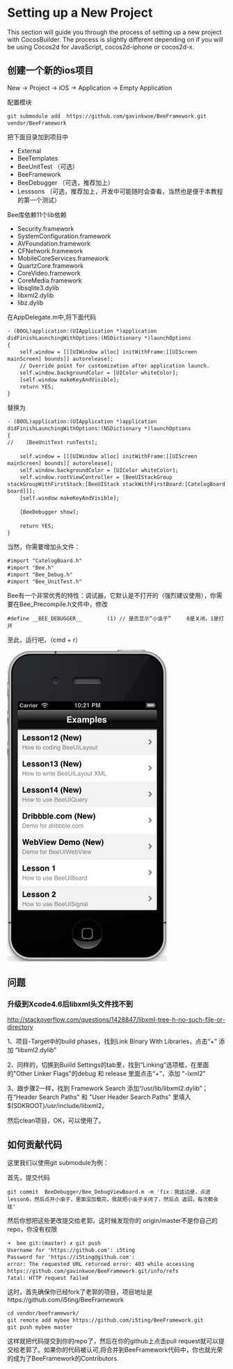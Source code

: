 # Setting up a New Project
This section will guide you through the process of setting up a new project with CocosBuilder. The process is slightly different depending on if you will be using Cocos2d for JavaScript, cocos2d-iphone or cocos2d-x.

## 创建一个新的ios项目

New -> Project -> iOS -> Application -> Empty Application

配置模块

	git submodule add  https://github.com/gavinkwoe/BeeFramework.git vendor/BeeFramework
	

把下面目录加到项目中

- External
- BeeTemplates
- BeeUnitTest （可选）
- BeeFramework
- BeeDebugger （可选，推荐加上）
- Lesssons （可选，推荐加上，开发中可能随时会查看，当然也是便于本教程的第一个测试）

Bee库依赖11个lib依赖

- Security.framework
- SystemConfiguration.framework
- AVFoundation.framework
- CFNetwork.framework
- MobileCoreServices.framework
- QuartzCore.framework
- CoreVideo.framework
- CoreMedia.framework
- libsqlite3.dylib
- libxml2.dylib
- libz.dylib


在AppDelegate.m中,将下面代码

	- (BOOL)application:(UIApplication *)application didFinishLaunchingWithOptions:(NSDictionary *)launchOptions
	{
	    self.window = [[[UIWindow alloc] initWithFrame:[[UIScreen mainScreen] bounds]] autorelease];
	    // Override point for customization after application launch.
	    self.window.backgroundColor = [UIColor whiteColor];
	    [self.window makeKeyAndVisible];
		return YES;
	}

替换为

	- (BOOL)application:(UIApplication *)application didFinishLaunchingWithOptions:(NSDictionary *)launchOptions
	{
	//    [BeeUnitTest runTests];
    
	    self.window = [[[UIWindow alloc] initWithFrame:[[UIScreen mainScreen] bounds]] autorelease];
	    self.window.backgroundColor = [UIColor whiteColor];
		self.window.rootViewController = [BeeUIStackGroup stackGroupWithFirstStack:[BeeUIStack stackWithFirstBoard:[CatelogBoard board]]];
	    [self.window makeKeyAndVisible];
	
		[BeeDebugger show];
    
	    return YES;
	}

当然，你需要增加头文件：

	#import "CatelogBoard.h"
	#import "Bee.h"
	#import "Bee_Debug.h"
	#import "Bee_UnitTest.h"
	
	
Bee有一个非常优秀的特性：调试器，它默认是不打开的（强烈建议使用），你需要在Bee_Precompile.h文件中，修改

	#define __BEE_DEBUGGER__		(1)	// 是否显示“小虫子”     0是关闭，1是打开
	

至此，运行吧，（cmd + r）

![image](2-1.png?raw=true)

## 问题

### 升级到Xcode4.6后libxml头文件找不到

http://stackoverflow.com/questions/1428847/libxml-tree-h-no-such-file-or-directory

1、项目-Target中的build phases，找到Link Binary With Libraries，点击“+” 添加 “libxml2.dylib”

2、同样的，切换到Buiild Settings的tab里，找到“Linking”选项框，在里面的"Other Linker Flags"的debug 和 release 里面点击“+”，添加 "-lxml2"

3、跟步骤2一样，找到 Framework Search 添加“/usr/lib/libxml2.dylib”； 在“Header Search Paths" 和 "User Header Search Paths” 里填入$(SDKROOT)/usr/include/libxml2。

然后clean项目，OK，可以使用了。


## 如何贡献代码

这里我们以使用git submodule为例：

首先，提交代码

	git commit  BeeDebugger/Bee_DebugViewBoard.m -m 'fix：我这边是，点进lesson6，然后点开小虫子，里面没加载完，我就把小虫子关闭了，然后点 返回，每次都会挂'

然后你想把这些更改提交给老郭，这时候发现你的
origin/master不是你自己的repo，你没有权限

	➜  bee git:(master) ✗ git push
	Username for 'https://github.com': i5ting
	Password for 'https://i5ting@github.com': 
	error: The requested URL returned error: 403 while accessing https://github.com/gavinkwoe/BeeFramework.git/info/refs
	fatal: HTTP request failed
	
这时，首先确保你已经fork了老郭的项目，项目地址是https://github.com/i5ting/BeeFramework

	cd vendor/beeframework/
	git remote add mybee https://github.com/i5ting/BeeFramework.git
	git push mybee master

这样就把代码提交到你的repo了，然后在你的github上点击pull request就可以提交给老郭了。如果你的代码被认可,将合并到BeeFramework代码中，你也就光荣的成为了BeeFramework的Contributors.
